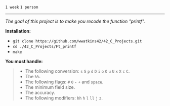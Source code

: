 `1 week`
`1 person`

---

_The goal of this project is to make you recode the function "printf"._

__Installation:__

* `git clone https://github.com/wwatkins42/42_C_Projects.git`
* `cd ./42_C_Projects/Ft_printf`
* `make`

__You must handle:__
> - The following conversion: `s` `S` `p` `d` `D` `i` `o` `O` `u` `U` `x` `X` `c` `C`.
> - The `%%`.
> - The following flags: `#` `0` `-` `+` and `space`.
> - The minimum field size.
> - The accuracy.
> - The following modifiers: `hh` `h` `l` `ll` `j` `z`.
